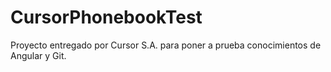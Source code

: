 # CursorPhonebookTest

Proyecto entregado por Cursor S.A. para poner a prueba conocimientos de Angular y Git.
